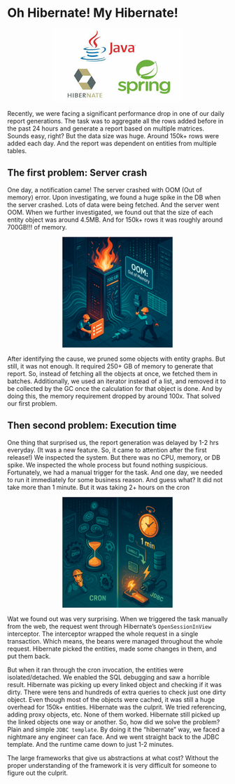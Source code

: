 # Oh Hibernate! My Hibernate!

<center>
    <img alt="Java Spring Hibernate" src="../resources/hibernate.jpeg"/>
</center>

Recently, we were facing a significant performance drop in one of our daily report generations. The task was to aggregate all the rows added before in the past 24 hours and generate a report based on multiple matrices. Sounds easy, right? But the data size was huge. Around 150k+ rows were added each day. And the report was dependent on entities from multiple tables.

## The first problem: Server crash

One day, a notification came! The server crashed with OOM (Out of memory) error. Upon investigating, we found a huge spike in the DB when the server crashed. Lots of data were being fetched. And the server went OOM. When we further investigated, we found out that the size of each entity object was around 4.5MB. And for 150k+ rows it was roughly around 700GB!!! of memory.

<center>
    <img alt="server crash" src="../resources/chatgpt-server-crash.png" width="50%"/>
</center>

After identifying the cause, we pruned some objects with entity graphs. But still, it was not enough. It required 250+ GB of memory to generate that report. So, instead of fetching all the objects at once, we fetched them in batches. Additionally, we used an iterator instead of a list, and removed it to be collected by the GC once the calculation for that object is done. And by doing this, the memory requirement dropped by around 100x. That solved our first problem.

## Then second problem: Execution time

One thing that surprised us, the report generation was delayed by 1-2 hrs everyday. (It was a new feature. So, it came  to attention after the first release!) We inspected the system. But there was no CPU, memory, or DB spike. We inspected the whole process but found nothing suspicious. Fortunately, we had a manual trigger for the task. And one day, we needed to run it immediately for some business reason. And guess what? It did not take more than 1 minute. But it was taking 2+ hours on the cron

<center>
    <img alt = "Cron time reduction" src="../resources/chatgpt-cron-time.png" width="50%"/>
</center>

Wat we found out was very surprising. When we triggered the task manually from the web, the request went through Hibernate’s `OpenSessionInView` interceptor. The interceptor wrapped the whole request in a single transaction. Which means, the beans were managed throughout the whole request. Hibernate picked the entities, made some changes in them, and put them back.

But when it ran through the cron invocation, the entities were isolated/detached. We enabled the SQL debugging and saw a horrible result. Hibernate was picking up every linked object and checking if it was dirty. There were tens and hundreds of extra queries to check just one dirty object. Even though most of the objects were cached, it was still a huge overhead for 150k+ entities. Hibernate was the culprit. We tried referencing, adding proxy objects, etc. None of them worked. Hibernate still picked up the linked objects one way or another. So, how did we solve the problem? Plain and simple `JDBC template`. By doing it the “hibernate” way, we faced a nightmare any engineer can face. And we went straight back to the JDBC template. And the runtime came down to just 1-2 minutes.

The large frameworks that give us abstractions at what cost? Without the proper understanding of the framework it is very difficult for someone to figure out the culprit.
